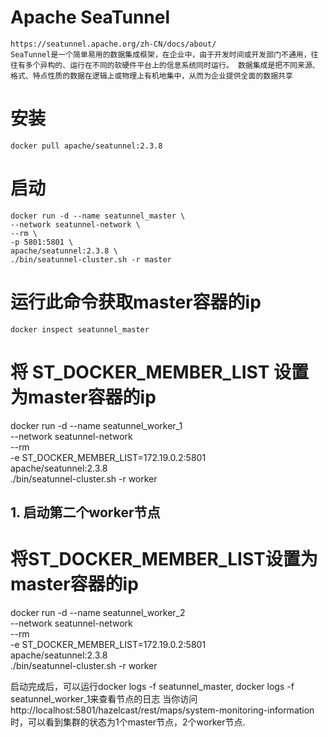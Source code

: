 


# Apache SeaTunnel
    https://seatunnel.apache.org/zh-CN/docs/about/
    SeaTunnel是一个简单易用的数据集成框架，在企业中，由于开发时间或开发部门不通用，往往有多个异构的、运行在不同的软硬件平台上的信息系统同时运行。 数据集成是把不同来源、格式、特点性质的数据在逻辑上或物理上有机地集中，从而为企业提供全面的数据共享

# 安装
    docker pull apache/seatunnel:2.3.8
# 启动
    docker run -d --name seatunnel_master \            
    --network seatunnel-network \
    --rm \
    -p 5801:5801 \
    apache/seatunnel:2.3.8 \
    ./bin/seatunnel-cluster.sh -r master


# 运行此命令获取master容器的ip
    docker inspect seatunnel_master

# 将 ST_DOCKER_MEMBER_LIST 设置为master容器的ip
docker run -d --name seatunnel_worker_1 \
    --network seatunnel-network \
    --rm \
    -e ST_DOCKER_MEMBER_LIST=172.19.0.2:5801 \
    apache/seatunnel:2.3.8 \
    ./bin/seatunnel-cluster.sh -r worker

## 1. 启动第二个worker节点
# 将ST_DOCKER_MEMBER_LIST设置为master容器的ip
docker run -d --name seatunnel_worker_2 \
    --network seatunnel-network \
    --rm \
    -e ST_DOCKER_MEMBER_LIST=172.19.0.2:5801 \
    apache/seatunnel:2.3.8 \
    ./bin/seatunnel-cluster.sh -r worker    

启动完成后，可以运行docker logs -f seatunnel_master, docker logs -f seatunnel_worker_1来查看节点的日志
当你访问http://localhost:5801/hazelcast/rest/maps/system-monitoring-information 时，可以看到集群的状态为1个master节点，2个worker节点.